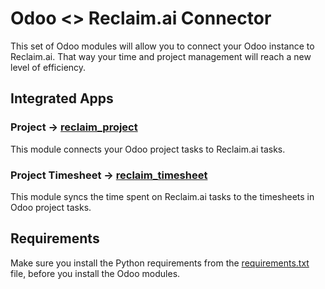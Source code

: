 # Odoo <> Reclaim.ai Connector
This set of Odoo modules will allow you to connect your Odoo instance to Reclaim.ai. That way your time and project management will reach a new level of efficiency.

## Integrated Apps
### Project -> [reclaim_project](reclaim_project)
This module connects your Odoo project tasks to Reclaim.ai tasks.

### Project Timesheet -> [reclaim_timesheet](reclaim_project_timesheet)
This module syncs the time spent on Reclaim.ai tasks to the timesheets in Odoo project tasks.


## Requirements
Make sure you install the Python requirements from the [requirements.txt](requirements.txt) file, before you install the Odoo modules.